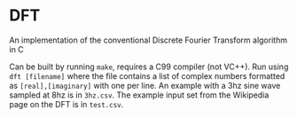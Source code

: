 # DFT
An implementation of the conventional Discrete Fourier Transform algorithm in C

Can be built by running `make`, requires a C99 compiler (not VC++). Run using `dft [filename]` where the file contains a list of complex numbers formatted as `[real],[imaginary]` with one per line. An example with a 3hz sine wave sampled at 8hz is in `3hz.csv`. The example input set from the Wikipedia page on the DFT is in `test.csv`.
